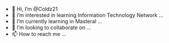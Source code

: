 - 👋 Hi, I’m @Coldz21
- 👀 I’m interested in learning Information Technology Network ...
- 🌱 I’m currently learning in Masteral ...
- 💞️ I’m looking to collaborate on ...
- 📫 How to reach me ...

<!---
Coldz21/Coldz21 is a ✨ special ✨ repository because its `README.md` (this file) appears on your GitHub profile.
You can click the Preview link to take a look at your changes.
--->
